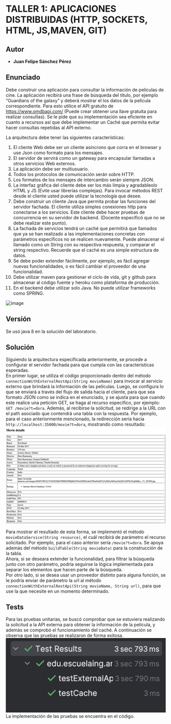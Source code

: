 # TALLER 1: APLICACIONES DISTRIBUIDAS (HTTP, SOCKETS, HTML, JS,MAVEN, GIT)

## Autor

* **Juan Felipe Sánchez Pérez**

## Enunciado  

Debe construir una aplicación para consultar la información de películas de cine.  La aplicación recibirá una frase de búsqueda del título, por ejemplo “Guardians of the galaxy”  y deberá mostrar el los datos de la película correspondiente. Para esto utilice el API gratuito de https://www.omdbapi.com/ (Puede crear obtener una llave gratuita para realizar consultas). Se le pide que su implementación sea eficiente en cuanto a recursos así que debe implementar un Caché que permita evitar hacer consultas repetidas al API externo.

La arquitectura debe tener las siguientes características:  

1. El cliente Web debe ser un cliente asíncrono que corra en el browser  y use Json como formato para los mensajes.
2. El servidor de servirá como un gateway para encapsular llamadas a otros servicios Web externos.
3. La aplicación debe ser multiusuario.
4. Todos los protocolos de comunicación serán sobre HTTP.
5. Los formatos de los mensajes de intercambio serán siempre JSON.
6. La interfaz gráfica del cliente debe ser los más limpia y agradableolo HTML y JS (Evite usar librerías complejas). Para invocar métodos REST desde el cliente usted puede utilizar la tecnología que desee.
7. Debe construir un cliente Java que permita probar las funciones del servidor fachada. El cliente utiliza simples conexiones http para conectarse a los servicios. Este cliente debe hacer pruebas de concurrencia en su servidor de backend. (Docente especificó que no se debe realizar este punto).
8. La fachada de servicios tendrá un caché que permitirá que llamados que ya se han realizado a las implementaciones concretas con parámetros específicos no se realicen nuevamente. Puede almacenar el llamado como un String con su respectiva respuesta, y comparar el string respectivo. Recuerde que el caché es una simple estructura de datos.
9. Se debe poder extender fácilmente, por ejemplo, es fácil agregar nuevas funcionalidades, o es fácil cambiar el proveedor de una funcionalidad.
10. Debe utilizar maven para gestionar el ciclo de vida, git y github para almacenar al código fuente y heroku como plataforma de producción.
11. En el backend debe utilizar solo Java. No puede utilizar frameworks como SPRING.

<img width="965" alt="image" src="https://github.com/juansanxz/TALLER-1-APLICACIONES-DISTRIBUIDAS/assets/123812331/dfd3fec2-73e3-4dd3-8bb4-5a2266748320">


## Versión  

Se usó java 8 en la solución del laboratorio.

## Solución  

Siguiendo la arquitectura especificada anteriormente, se procede a configurar el servidor fachada para que cumpla con las características esperadas.  
En primer lugar, se utiliza el código proporcionado dentro del método `connectionWithExternalRestApi(String movieName)` para invocar al servicio externo que brindará la información de las películas. Luego, se configura lo que se enviará a través del flujo de salida hacia el cliente, para que sea formato JSON como se indica en el enunciado, y se ajusta para que cuando este realice una petición GET, se haga al recurso específico, por ejemplo: ` GET /movie?t=dora`. Además, al recibirse la solicitud, se redirige a la URL con el path asociado que contendrá una tabla con la respuesta. Por ejemplo, para el caso anteriormente mencionado, la redirección sería hacia `http://localhost:35000/movie?t=dora`, mostrando como resultado:  
![img.png](img.png)  

Para mostrar el resultado de esta forma, se implementó el método `movieDataService(String resource)`, el cuál recibirá de parámetro el recurso solicitado. Por ejemplo, para el caso anterior sería `/movie?t=dora`. Se apoya además del método `buildTable(String movieData)` para la construcción de la tabla.  
Ahora, si se deseara extender la funcionalidad, para filtrar la búsqueda junto con otro parámetro, podría seguirse la lógica implementada para separar los elementos que hacen parte de la búsqueda.  
Por otro lado, si se desea usar un proveedor distinto para alguna función, se le podría enviar de parámetro la url al método `connectionWithExternalRestApi(String movieName, String url)`, para que use la que necesite en un momento determinado.  


## Tests  

Para las pruebas unitarias, se buscó comprobar que se estuviera realizando la solicitud a la API externa para obtener la información de la película, y además se comprobó el funcionamiento del caché.
A continuación se observa que las pruebas se realizaron de forma exitosa.
![img_1.png](img_1.png)  
La implementación de las pruebas se encuentra en el código.  







